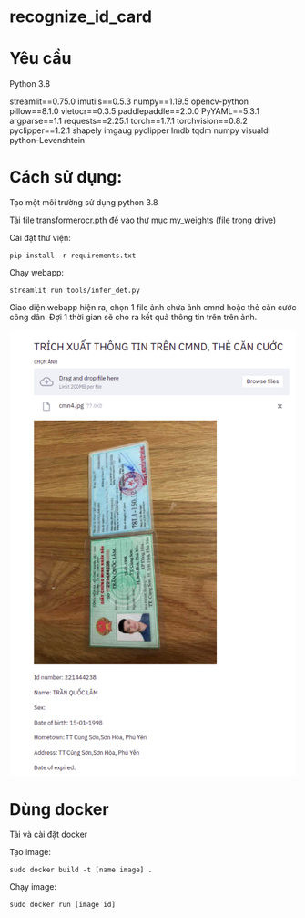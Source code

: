 # recognize_id_card

# Yêu cầu
Python 3.8

streamlit==0.75.0
imutils==0.5.3
numpy==1.19.5
opencv-python
pillow==8.1.0
vietocr==0.3.5
paddlepaddle==2.0.0
PyYAML==5.3.1
argparse==1.1
requests==2.25.1
torch==1.7.1
torchvision==0.8.2
pyclipper==1.2.1
shapely
imgaug
pyclipper
lmdb
tqdm
numpy
visualdl
python-Levenshtein

# Cách sử dụng:
Tạo một môi trường sử dụng python 3.8

Tải file transformerocr.pth để vào thư mục my_weights (file trong drive)

Cài đặt thư viện:

```
pip install -r requirements.txt
```
Chạy webapp:

```
streamlit run tools/infer_det.py
```

Giao diện webapp hiện ra, chọn 1 file ảnh chứa ảnh cmnd hoặc thẻ căn cước công dân. Đợi 1 thời gian sẽ cho ra kết quả thông tin trên trên ảnh.

![alt text](https://github.com/chauthehan/RECOGNIZE_ID_CARD/blob/master/output/demo.png)

# Dùng docker
Tải và cài đặt docker

Tạo image:

```
sudo docker build -t [name image] .
```

Chạy image:

```
sudo docker run [image id] 
```



